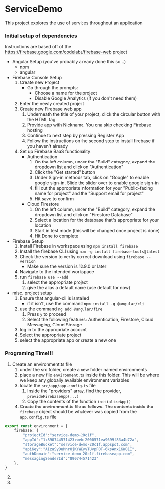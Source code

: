# ServiceDemo
This project explores the use of services throughout an application



### Initial setup of dependencies
Instructions are based off of the https://firebase.google.com/codelabs/firebase-web project
* Angular Setup (you've probably already done this so...)
    * npm
    * angular
* Firebase Console Setup
    1. Create new Project
        * Go through the prompts:
            * Choose a name for the project
            * Disable Google Analytics (if you don't need them)
    1. Enter the newly created project
    1. Create new Firebase web app
        1. Underneath the title of your project, click the circular button with the HTML tag
        1. Provide app with Nickname. You cna skip checking Firebase hosting
        1. Continue to next step by pressing Register App
        1. Follow the instructions on the second step to install firebase if you haven't already
    1. Set up Firebase BaaS functionality
        * Authentication
            1. On the left column, under the "Build" category, expand the dropdown list and click on "Authentication"
            1. Click the "Get started" button
            1. Under Sign-in methods tab, click on "Google" to enable google sign-in. Slide the slider over to enable google sign-in
            1. fill out the appropriate information for your "Public-facing name for project" and the "Support email for project"
            1. Hit save to confirm
        * Cloud Firestore
            1. On the left column, under the "Build" category, expand the dropdown list and click on "Firestore Database"
            1. Select a location for the database that's appropriate for your location
            1. Start in test mode (this will be changed once project is done)
            1. Hit Done to complete
* Firebase Setup   
    1. Install Firebase in workspace using `npm install firebase`
    1. Install the firebase CLI using `npm -g install firebase-tools@latest`
    1. Check the version to verfiy correct download using `firebase --version`
        * Make sure the version is 13.9.0 or later
    1. Navigate to the intended workspace
    1. run `firebase use --add`
        1. select the appropriate project
        1. give the alias a default name (use default for now)
* misc. project setup 
    1. Ensure that angular-cli is isntalled
        * if it isn't, use the command `npm install -g @angular/cli`
    1. use the command `ng add @angular/fire`
        1. Press `y` to proceed
        1. Select the following features: Authentication, Firestore, Cloud Messaging, Cloud Storage
    1. log in to the appropriate account
    1. Select the appropriate project
    1. select the appropriate app or create a new one

### Programing Time!!!
1. Create an environment.ts file
    1. under the src folder, create a new folder named environments
    1. place a new file `environment.ts` inside this folder. This will be where we keep any globally available environment variables
    1. locate the `src/app/app.config.ts` file
        1. Inside the "providers" array, find the provider, `provideFirebaseApp(...)`
        1. Copy the contents of the function `initializeApp()`
    1. Create the environment.ts file as follows. The contents inside the `firebase` object should be whatever was copied from the `app.config.ts` file
``` ts
export const environment = {
    firebase: {
        "projectId":"service-demo-20c1f",
        "appId":"1:890744571423:web:2000571ea9699f83a4b72a",
        "storageBucket":"service-demo-20c1f.appspot.com",
        "apiKey":"AIzaSyDuMnrOjKYWKyyTUvpF0T-6ksAnx1KW81I",
        "authDomain":"service-demo-20c1f.firebaseapp.com",
        "messagingSenderId":"890744571423"
    },
}
```
2. 
1.  